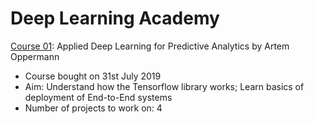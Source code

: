 # Deep Learning Academy

[Course 01](https://www.deeplearning-academy.com/p/applied-deep-learning-for-predictive-analytics): Applied Deep Learning for Predictive Analytics by Artem Oppermann 
- Course bought on 31st July 2019
- Aim: Understand how the Tensorflow library works; Learn basics of deployment of End-to-End systems
- Number of projects to work on: 4
